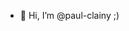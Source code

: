 - 👋 Hi, I’m @paul-clainy ;)
<!---
paul-clainy/paul-clainy is a ✨ special ✨ repository because its `README.md` (this file) appears on your GitHub profile.
You can click the Preview link to take a look at your changes.
--->
